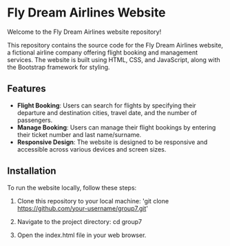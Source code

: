 # Fly Dream Airlines Website

Welcome to the Fly Dream Airlines website repository!

This repository contains the source code for the Fly Dream Airlines website, a fictional airline company offering flight booking and management services. The website is built using HTML, CSS, and JavaScript, along with the Bootstrap framework for styling.

## Features

- **Flight Booking**: Users can search for flights by specifying their departure and destination cities, travel date, and the number of passengers.
- **Manage Booking**: Users can manage their flight bookings by entering their ticket number and last name/surname.
- **Responsive Design**: The website is designed to be responsive and accessible across various devices and screen sizes.

## Installation

To run the website locally, follow these steps:

1. Clone this repository to your local machine:
'git clone https://github.com/your-username/group7.git'

2. Navigate to the project directory:
cd group7

3. Open the index.html file in your web browser.
